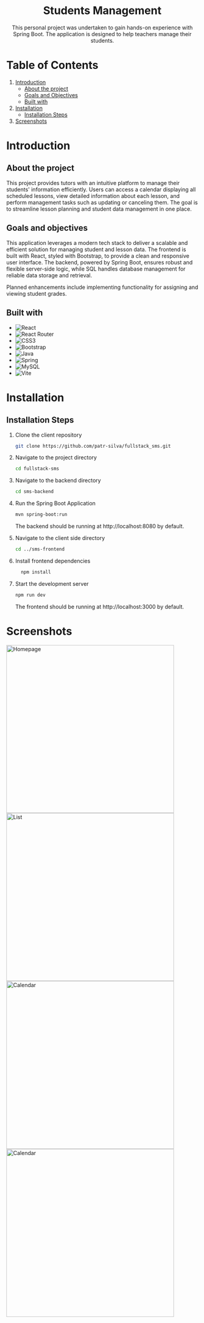 <div align="center">
<h1 align="center">Students Management</h1>
<p align="center">
This personal project was undertaken to gain hands-on experience with Spring Boot. The application is designed to help teachers manage their students.
</p>
</div>

# Table of Contents

1. [Introduction](#introduction)
   - [About the project](#about)
   - [Goals and Objectives](#goals)
   - [Built with](#built)
2. [Installation](#installation)
   - [Installation Steps](#installation)
3. [Screenshots](#screenshots)

<h1 id="introduction">Introduction</h1>
<h2 id="about">About the project</h2>

This project provides tutors with an intuitive platform to manage their students' information efficiently. Users can access a calendar displaying all scheduled lessons, view detailed information about each lesson, and perform management tasks such as updating or canceling them. The goal is to streamline lesson planning and student data management in one place.

<h2 id="goals">Goals and objectives</h2>

This application leverages a modern tech stack to deliver a scalable and efficient solution for managing student and lesson data. The frontend is built with React, styled with Bootstrap, to provide a clean and responsive user interface. The backend, powered by Spring Boot, ensures robust and flexible server-side logic, while SQL handles database management for reliable data storage and retrieval.

Planned enhancements include implementing functionality for assigning and viewing student grades.


<h2 id="built">Built with</h2>


- ![React](https://img.shields.io/badge/react-%2320232a.svg?style=flat-square&logo=react&logoColor=%2361DAFB)
- ![React Router](https://img.shields.io/badge/React_Router-CA4245?style=flat-square&logo=react-router&logoColor=white)
- ![CSS3](https://img.shields.io/badge/css3-%231572B6.svg?style=flat-square&logo=css3&logoColor=white)
- ![Bootstrap](https://img.shields.io/badge/bootstrap-%238511FA.svg?style=plastic&logo=bootstrap&logoColor=white)
- ![Java](https://img.shields.io/badge/java-%23ED8B00.svg?style=flat-square&logo=openjdk&logoColor=white)
- ![Spring](https://img.shields.io/badge/spring-%236DB33F.svg?style=flat-square&logo=spring&logoColor=white)
- ![MySQL](https://img.shields.io/badge/mysql-4479A1.svg?style=flat-square&logo=mysql&logoColor=white)
- ![Vite](https://img.shields.io/badge/vite-%23646CFF.svg?style=flat-square&logo=vite&logoColor=white)

<h1 id="installation">Installation</h1>
<h2 id="installation">Installation Steps</h2>

1. Clone the client repository

   ```sh
   git clone https://github.com/patr-silva/fullstack_sms.git
   ```

2. Navigate to the project directory
   ```sh
   cd fullstack-sms
   ```
3. Navigate to the backend directory
   ```sh
   cd sms-backend
   ```
4. Run the Spring Boot Application

   ```sh
   mvn spring-boot:run
   ```

   <p>The backend should be running at http://localhost:8080 by default.</p>

5. Navigate to the client side directory
   ```sh
   cd ../sms-frontend
   ```
6. Install frontend dependencies

   ```sh
     npm install
   ```

7. Start the development server
   ```sh
   npm run dev
   ```
   <p>The frontend should be running at http://localhost:3000 by default.</p>

<h1 id="screenshots">Screenshots</h1>
<img width="440" alt="Homepage" src="https://github.com/user-attachments/assets/ea4e2c32-dd4f-4029-9f70-85b11b55ae44">
<img width="440" alt="List" src="https://github.com/user-attachments/assets/b1bac0df-f10c-4bc4-aad0-bb28edecdd23">
<img width="440" alt="Calendar" src="https://github.com/user-attachments/assets/911888cb-f3a2-4775-9e22-112c283b03≥84">
<img width="440" alt="Calendar" src="https://github.com/user-attachments/assets/aac9ed75-0606-4265-9836-05b79b1d999a">

